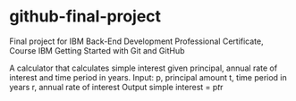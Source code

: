 # github-final-project
Final project for IBM Back-End Development Professional Certificate,  Course  IBM  Getting Started with Git and GitHub

A calculator that calculates simple interest given principal, annual rate of interest and time period in years.
Input:
   p, principal amount
   t, time period in years
   r, annual rate of interest
Output
   simple interest = p*t*r
